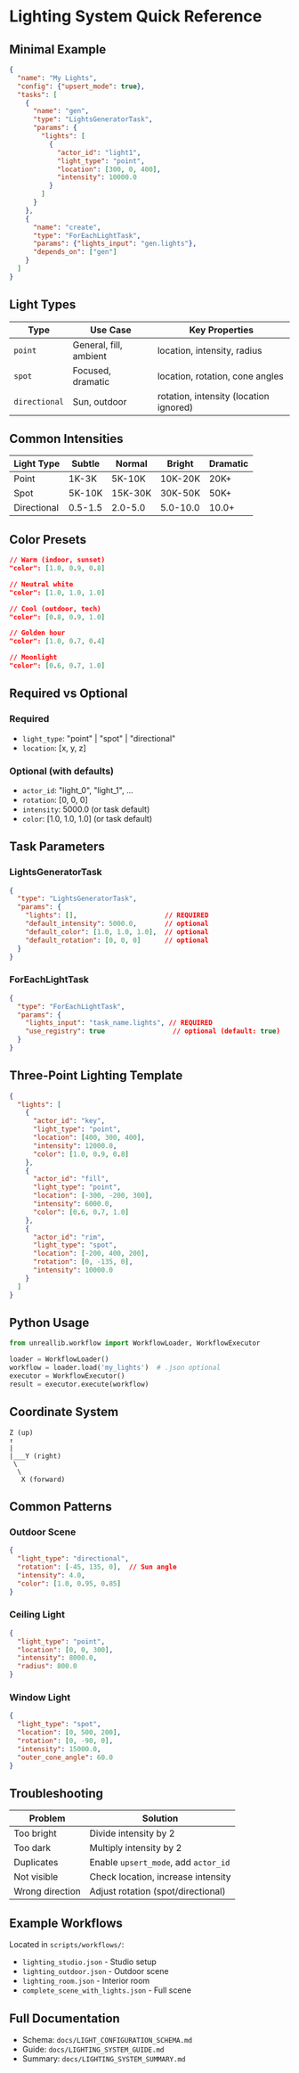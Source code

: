 # Lighting System Quick Reference

## Minimal Example

```json
{
  "name": "My Lights",
  "config": {"upsert_mode": true},
  "tasks": [
    {
      "name": "gen",
      "type": "LightsGeneratorTask",
      "params": {
        "lights": [
          {
            "actor_id": "light1",
            "light_type": "point",
            "location": [300, 0, 400],
            "intensity": 10000.0
          }
        ]
      }
    },
    {
      "name": "create",
      "type": "ForEachLightTask",
      "params": {"lights_input": "gen.lights"},
      "depends_on": ["gen"]
    }
  ]
}
```

## Light Types

| Type | Use Case | Key Properties |
|------|----------|----------------|
| `point` | General, fill, ambient | location, intensity, radius |
| `spot` | Focused, dramatic | location, rotation, cone angles |
| `directional` | Sun, outdoor | rotation, intensity (location ignored) |

## Common Intensities

| Light Type | Subtle | Normal | Bright | Dramatic |
|------------|--------|--------|--------|----------|
| Point | 1K-3K | 5K-10K | 10K-20K | 20K+ |
| Spot | 5K-10K | 15K-30K | 30K-50K | 50K+ |
| Directional | 0.5-1.5 | 2.0-5.0 | 5.0-10.0 | 10.0+ |

## Color Presets

```json
// Warm (indoor, sunset)
"color": [1.0, 0.9, 0.8]

// Neutral white
"color": [1.0, 1.0, 1.0]

// Cool (outdoor, tech)
"color": [0.8, 0.9, 1.0]

// Golden hour
"color": [1.0, 0.7, 0.4]

// Moonlight
"color": [0.6, 0.7, 1.0]
```

## Required vs Optional

### Required
- `light_type`: "point" | "spot" | "directional"
- `location`: [x, y, z]

### Optional (with defaults)
- `actor_id`: "light_0", "light_1", ...
- `rotation`: [0, 0, 0]
- `intensity`: 5000.0 (or task default)
- `color`: [1.0, 1.0, 1.0] (or task default)

## Task Parameters

### LightsGeneratorTask
```json
{
  "type": "LightsGeneratorTask",
  "params": {
    "lights": [],                      // REQUIRED
    "default_intensity": 5000.0,       // optional
    "default_color": [1.0, 1.0, 1.0],  // optional
    "default_rotation": [0, 0, 0]      // optional
  }
}
```

### ForEachLightTask
```json
{
  "type": "ForEachLightTask",
  "params": {
    "lights_input": "task_name.lights", // REQUIRED
    "use_registry": true                 // optional (default: true)
  }
}
```

## Three-Point Lighting Template

```json
{
  "lights": [
    {
      "actor_id": "key",
      "light_type": "point",
      "location": [400, 300, 400],
      "intensity": 12000.0,
      "color": [1.0, 0.9, 0.8]
    },
    {
      "actor_id": "fill",
      "light_type": "point",
      "location": [-300, -200, 300],
      "intensity": 6000.0,
      "color": [0.6, 0.7, 1.0]
    },
    {
      "actor_id": "rim",
      "light_type": "spot",
      "location": [-200, 400, 200],
      "rotation": [0, -135, 0],
      "intensity": 10000.0
    }
  ]
}
```

## Python Usage

```python
from unreallib.workflow import WorkflowLoader, WorkflowExecutor

loader = WorkflowLoader()
workflow = loader.load('my_lights')  # .json optional
executor = WorkflowExecutor()
result = executor.execute(workflow)
```

## Coordinate System

```
Z (up)
↑
|
|___Y (right)
 \
  \
   X (forward)
```

## Common Patterns

### Outdoor Scene
```json
{
  "light_type": "directional",
  "rotation": [-45, 135, 0],  // Sun angle
  "intensity": 4.0,
  "color": [1.0, 0.95, 0.85]
}
```

### Ceiling Light
```json
{
  "light_type": "point",
  "location": [0, 0, 300],
  "intensity": 8000.0,
  "radius": 800.0
}
```

### Window Light
```json
{
  "light_type": "spot",
  "location": [0, 500, 200],
  "rotation": [0, -90, 0],
  "intensity": 15000.0,
  "outer_cone_angle": 60.0
}
```

## Troubleshooting

| Problem | Solution |
|---------|----------|
| Too bright | Divide intensity by 2 |
| Too dark | Multiply intensity by 2 |
| Duplicates | Enable `upsert_mode`, add `actor_id` |
| Not visible | Check location, increase intensity |
| Wrong direction | Adjust rotation (spot/directional) |

## Example Workflows

Located in `scripts/workflows/`:
- `lighting_studio.json` - Studio setup
- `lighting_outdoor.json` - Outdoor scene
- `lighting_room.json` - Interior room
- `complete_scene_with_lights.json` - Full scene

## Full Documentation

- Schema: `docs/LIGHT_CONFIGURATION_SCHEMA.md`
- Guide: `docs/LIGHTING_SYSTEM_GUIDE.md`
- Summary: `docs/LIGHTING_SYSTEM_SUMMARY.md`
